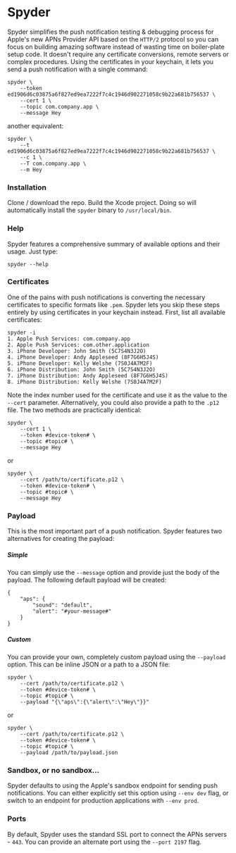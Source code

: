 # Spyder
Spyder simplifies the push notification testing & debugging process for Apple's new APNs Provider API based on the `HTTP/2` protocol so you can focus on building amazing software instead of wasting time on boiler-plate setup code. It doesn't require any certificate conversions, remote servers or complex procedures. Using the certificates in your keychain, it lets you send a push notification with a single command:
```
spyder \
    --token ed1906d6c03875a6f827ed9ea7222f7c4c1946d902271058c9b22a681b756537 \
    --cert 1 \
    --topic com.company.app \
    --message Hey
```
another equivalent:
```
spyder \
    --t ed1906d6c03875a6f827ed9ea7222f7c4c1946d902271058c9b22a681b756537 \
    --c 1 \
    --T com.company.app \
    --m Hey
```
### Installation
Clone / download the repo. Build the Xcode project. Doing so will automatically install the `spyder` binary to `/usr/local/bin`.
### Help
Spyder features a comprehensive summary of available options and their usage. Just type:
```
spyder --help
```
### Certificates
One of the pains with push notifications is converting the necessary certificates to specific formats like `.pem`. Spyder lets you skip these steps entirely by using certificates in your keychain instead. First, list all available certificates:
```
spyder -i
1. Apple Push Services: com.company.app
2. Apple Push Services: com.other.application
3. iPhone Developer: John Smith (5C7S4N3J2O)
4. iPhone Developer: Andy Appleseed (8F7G6H5J4S)
5. iPhone Developer: Kelly Welshe (7S0J4A7M2F)
6. iPhone Distribution: John Smith (5C7S4N3J2O)
7. iPhone Distribution: Andy Appleseed (8F7G6H5J4S)
8. iPhone Distribution: Kelly Welshe (7S0J4A7M2F)
```
Note the index number used for the certificate and use it as the value to the `--cert` parameter. Alternatively, you could also provide a path to the `.p12` file. The two methods are practically identical:
```
spyder \
    --cert 1 \
    --token #device-token# \
    --topic #topic# \
    --message Hey
```
or
```
spyder \
    --cert /path/to/certificate.p12 \
    --token #device-token# \
    --topic #topic# \
    --message Hey
```
### Payload
This is the most important part of a push notification. Spyder features two alternatives for creating the payload: 
##### Simple
You can simply use the `--message` option and provide just the body of the payload. The following default payload will be created:
```
{
    "aps": {
        "sound": "default",
        "alert": "#your-message#"
    }
}
```
##### Custom
You can provide your own, completely custom payload using the `--payload` option. This can be inline JSON or a path to a JSON file:
```
spyder \
    --cert /path/to/certificate.p12 \
    --token #device-token# \
    --topic #topic# \
    --payload "{\"aps\":{\"alert\":\"Hey\"}}"
```
or
```
spyder \
    --cert /path/to/certificate.p12 \
    --token #device-token# \
    --topic #topic# \
    --payload /path/to/payload.json
```
### Sandbox, or no sandbox...
Spyder defaults to using the Apple's sandbox endpoint for sending push notifications. You can either explicitly set this option using `--env dev` flag, or switch to an endpoint for production applications with `--env prod`.
### Ports
By default, Spyder uses the standard SSL port to connect the APNs servers - `443`. You can provide an alternate port using the `--port 2197` flag.
